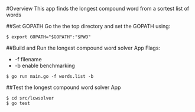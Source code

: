 #Overview
This app finds the longest compound word from a sortest list of words

##Set GOPATH
Go the the top directory and set the GOPATH using:
```
$ export GOPATH="$GOPATH":"$PWD"
```

##Build and Run the longest compound word solver App
Flags:<br>
  * -f filename
  * -b enable benchmarking

```
$ go run main.go -f words.list -b
```

##Test the longest compound word solver App
```
$ cd src/lcwsolver
$ go test
```